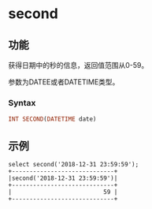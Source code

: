 # second

## 功能

获得日期中的秒的信息，返回值范围从0-59。

参数为DATEE或者DATETIME类型。

### Syntax

```Haskell
INT SECOND(DATETIME date)
```

## 示例

```Plain Text
select second('2018-12-31 23:59:59');
+-----------------------------+
|second('2018-12-31 23:59:59')|
+-----------------------------+
|                          59 |
+-----------------------------+
```
